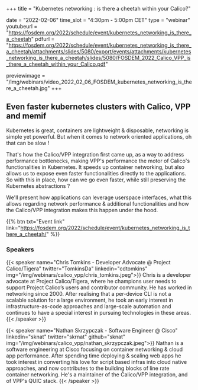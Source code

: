 +++
title = "Kubernetes networking : is there a cheetah within your Calico?"

date = "2022-02-06"
time_slot = "4:30pm - 5:00pm CET"
type = "webinar"
youtubeurl = "https://fosdem.org/2022/schedule/event/kubernetes_networking_is_there_a_cheetah"
pdfurl =  "https://fosdem.org/2022/schedule/event/kubernetes_networking_is_there_a_cheetah/attachments/slides/5080/export/events/attachments/kubernetes_networking_is_there_a_cheetah/slides/5080/FOSDEM_2022_Calico_VPP_is_there_a_cheetah_within_your_Calico.pdf"

previewimage = "/img/webinars/video_2022_02_06_FOSDEM_kubernetes_networking_is_there_a_cheetah.jpg"
+++

## Even faster kubernetes clusters with Calico, VPP and memif

Kubernetes is great, containers are lightweight & disposable, networking is simple yet powerful. But when it comes to network oriented applications, oh that can be slow !

That's how the Calico/VPP integration first came up, as a way to address performance bottlenecks, making VPP's performance the motor of Calico's functionalities in Kubernetes. It speeds up container networking, but also allows us to expose even faster functionalities directly to the applications. So with this in place, how can we go even faster, while still preserving the Kubernetes abstractions ?

We'll present how applications can leverage userspace interfaces, what this allows regarding network performance & additional functionalities and how the Calico/VPP integration makes this happen under the hood.


{{% btn txt="Event link" link="https://fosdem.org/2022/schedule/event/kubernetes_networking_is_there_a_cheetah/" %}}

### Speakers

{{< speaker name="Chris Tomkins - Developer Advocate @ Project Calico/Tigera" twitter="TomkinsDa" linkedin="cdtomkins" img="/img/webinars/calico_vpp/chris_tomkins.jpeg">}}
Chris is a developer advocate at Project Calico/Tigera, where he champions user needs to support Project Calico’s users and contributor community. 
He has worked in networking since 2000. After realising that a per-device CLI is not a scalable solution for a large environment, 
he took an early interest in infrastructure-as-code approaches and large-scale automation and continues to have a special interest 
in pursuing technologies in these areas.
{{< /speaker >}}

{{< speaker name="Nathan Skrzypczak - Software Engineer @ Cisco" linkedin="sknat" twitter="skrnat" github="sknat" img="/img/webinars/calico_vpp/nathan_skrzypczak.jpeg">}}
Nathan is a software engineering at Cisco focusing on container networking & cloud app performance. After spending 
time deploying & scaling web apps he took interest in converting his love for script based infras into cloud native 
approaches, and now contributes to the building blocks of line rate container networking. He's a maintainer of the 
Calico/VPP integration, and of VPP's QUIC stack.
{{< /speaker >}}
